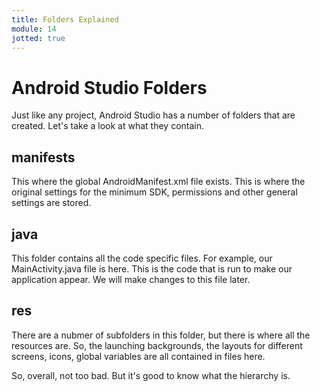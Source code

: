 ```yaml
---
title: Folders Explained
module: 14
jotted: true
---
```


# Android Studio Folders

Just like any project, Android Studio has a number of folders that are created.  Let's take a look at what they contain.

## manifests

This where the global AndroidManifest.xml file exists. This is where the original settings for the minimum SDK, permissions and other general settings are stored.

## java

This folder contains all the code specific files.  For example, our MainActivity.java file is here.  This is the code that is run to make our application appear.  We will make changes to this file later.

## res

There are a nubmer of subfolders in this folder, but there is where all the resources are.  So, the launching backgrounds, the layouts for different screens, icons, global variables are all contained in files here.

So, overall, not too bad. But it's good to know what the hierarchy is.